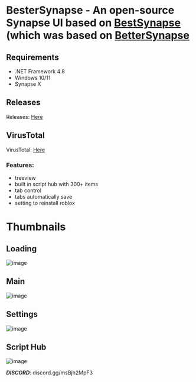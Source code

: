 # BesterSynapse - An open-source Synapse UI based on [BestSynapse](https://github.com/L1ghtingBolt/BestSynapse) (which was based on [BetterSynapse](https://github.com/rice-cracker-2234/BetterSynapse)

## Requirements
 - .NET Framework 4.8
 - Windows 10/11
 - Synapse X

## Releases
Releases: [Here](https://github.com/L1ghtingBolt/BestSynapse/releases)

## VirusTotal
VirusTotal: [Here](https://www.virustotal.com/gui/file-analysis/MDNkZDMxZGNiZmZjYmZkZmZhZmJhZWFkZmI2Y2UzMGQ6MTYzMTg1NzAzOQ==)

### Features:
- treeview
- built in script hub with 300+ items
- tab control
- tabs automatically save
- setting to reinstall roblox

# Thumbnails
## Loading
![image](https://media.discordapp.net/attachments/949873678185803777/965010921296654366/unknown.png)
## Main
![image](https://media.discordapp.net/attachments/949873678185803777/965008045610520576/unknown.png)
## Settings
![image](https://media.discordapp.net/attachments/949873678185803777/965008114669731921/unknown.png)
## Script Hub
![image](https://media.discordapp.net/attachments/949873678185803777/965008090162401330/unknown.png)

***DISCORD***: discord.gg/msBjh2MpF3
